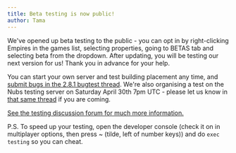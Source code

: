 ```yaml
---
title: Beta testing is now public!
author: Tama
---
```


We've opened up beta testing to the public - you can opt in by right-clicking Empires in the games list, selecting properties, going to BETAS tab and selecting beta from the dropdown. After updating, you will be testing our next version for us! Thank you in advance for your help.

You can start your own server and test building placement any time, and [submit bugs in the 2.8.1 bugtest thread](https://forums.empiresmod.com/index.php?threads/sat-april-30th-7pm-utc-empires-2-8-1-bugtest.20150/). We're also organising a test on the Nubs testing server on Saturday April 30th 7pm UTC - please let us know in [that same thread](https://forums.empiresmod.com/index.php?threads/sat-april-30th-7pm-utc-empires-2-8-1-bugtest.20150/) if you are coming.

[See the testing discussion forum for much more information.](https://forums.empiresmod.com/index.php?forums/testing-discussion.33/)

P.S. To speed up your testing, open the developer console (check it on in multiplayer options, then press ~ (tilde, left of number keys)) and do `exec testing` so you can cheat.